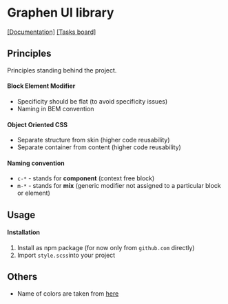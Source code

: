 # Graphen UI library
[[Documentation]](https://oskarszura.github.io/graphen/)
[[Tasks board]](https://trello.com/b/cZaBcQzz/project-graphen)

## Principles

Principles standing behind the project.

#### Block Element Modifier
* Specificity should be flat (to avoid specificity issues)
* Naming in BEM convention

#### Object Oriented CSS
* Separate structure from skin (higher code reusability)
* Separate container from content (higher code reusability)

#### Naming convention
* `c-*` - stands for **component** (context free block)
* `m-*` - stands for **mix** (generic modifier not assigned to a particular block or element)  

## Usage

#### Installation
1. Install as npm package (for now only from `github.com` directly)
2. Import `style.scss`into your project

## Others
* Name of colors are taken from [here](http://chir.ag/projects/name-that-color/)

